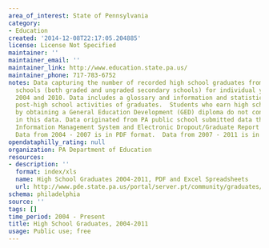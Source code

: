 ```yaml
---
area_of_interest: State of Pennsylvania
category:
- Education
created: '2014-12-08T22:17:05.204885'
license: License Not Specified
maintainer: ''
maintainer_email: ''
maintainer_link: http://www.education.state.pa.us/
maintainer_phone: 717-783-6752
notes: Data capturing the number of recorded high school graduates from PA public
  schools (both graded and ungraded secondary schools) for individual years between
  2004 and 2010. Data includes a glossary and information and statistics on the intended
  post-high school activities of graduates.  Students who earn high school credentials
  by obtaining a General Education Development (GED) diploma do not constitute graduates
  in this data. Data originated from PA public school submitted data through the Pennsylvania
  Information Management System and Electronic Dropout/Graduate Report web-based system.
  Data from 2004 - 2007 is in PDF format.  Data from 2007 - 2011 is in XLS format.
opendataphilly_rating: null
organization: PA Department of Education
resources:
- description: ''
  format: index/xls
  name: High School Graduates 2004-2011, PDF and Excel Spreadsheets
  url: http://www.pde.state.pa.us/portal/server.pt/community/graduates/7426
schema: philadelphia
source: ''
tags: []
time_period: 2004 - Present
title: High School Graduates, 2004-2011
usage: Public use; free
---
```

